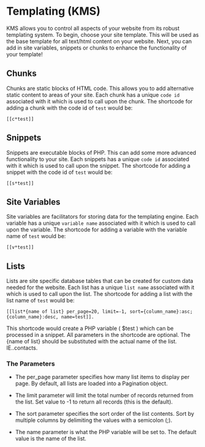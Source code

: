 # Templating (KMS)

KMS allows you to control all aspects of your website from its robust templating system. To begin, choose your site
template. This will be used as the base template for all text/html content on your website. Next, you can add in site
variables, snippets or chunks to enhance the functionality of your template!

## Chunks

Chunks are static blocks of HTML code. This allows you to add alternative static content to areas of your site. Each
chunk has a unique `code id` associated with it which is used to call upon the chunk. The shortcode for adding a chunk
with the code id of `test` would be:

	[[c*test]]

## Snippets

Snippets are executable blocks of PHP. This can add some more advanced functionality to your site. Each snippets has
a unique `code id` associated with it which is used to call upon the snippet. The shortcode for adding a snippet with
the code id of `test` would be:

	[[s*test]]

## Site Variables

Site variables are facilitators for storing data for the templating engine. Each variable has a unique `variable name`
associated with it which is used to call upon the variable. The shortcode for adding a variable with the variable name
of `test` would be:

	[[v*test]]

## Lists

Lists are site specific database tables that can be created for custom data needed for the website. Each
list has a unique `list name` associated with it which is used to call upon the list. The shortcode for adding a list
with the list name of `test` would be:

	[[list*{name of list} per_page=20, limit=-1, sort={column_name}:asc;{column_name}:desc, name=test]].

This shortcode would create a PHP variable ( $test ) which can be processed in a snippet. All parameters in the
shortcode are optional. The {name of list} should be substituted with the actual name of the list. IE..contacts.

### The Parameters

- The per_page parameter specifies how many list items to display per page. By default, all lists are loaded into a
Pagination object.

- The limit parameter will limit the total number of records returned from the list. Set value to -1 to return all
records (this is the default).

- The sort parameter specifies the sort order of the list contents. Sort by multiple columns by delimiting the values
with a semicolon (;).

- The name parameter is what the PHP variable will be set to. The default value is the name of the list.
